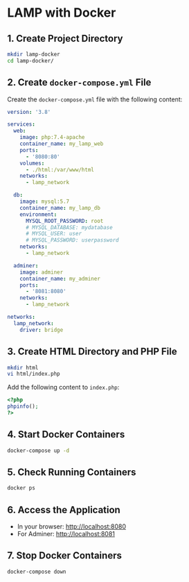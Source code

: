 # LAMP with Docker

## 1. Create Project Directory

```bash
mkdir lamp-docker
cd lamp-docker/
```

## 2. Create `docker-compose.yml` File

Create the `docker-compose.yml` file with the following content:

```yaml
version: '3.8'

services:
  web:
    image: php:7.4-apache
    container_name: my_lamp_web
    ports:
      - '8080:80'
    volumes:
      - ./html:/var/www/html
    networks:
      - lamp_network

  db:
    image: mysql:5.7
    container_name: my_lamp_db
    environment:
      MYSQL_ROOT_PASSWORD: root
      # MYSQL_DATABASE: mydatabase
      # MYSQL_USER: user
      # MYSQL_PASSWORD: userpassword
    networks:
      - lamp_network

  adminer:
    image: adminer
    container_name: my_adminer
    ports:
      - '8081:8080'
    networks:
      - lamp_network

networks:
  lamp_network:
    driver: bridge
```

## 3. Create HTML Directory and PHP File

```bash
mkdir html
vi html/index.php
```

Add the following content to `index.php`:

```php
<?php
phpinfo();
?>
```

## 4. Start Docker Containers

```bash
docker-compose up -d
```

## 5. Check Running Containers

```bash
docker ps
```

## 6. Access the Application

- In your browser: [http://localhost:8080](http://localhost:8080)
- For Adminer: [http://localhost:8081](http://localhost:8081)

## 7. Stop Docker Containers

```bash
docker-compose down
```
